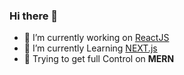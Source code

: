 ### Hi there 👋
- 🔭 I’m currently working on [ReactJS](https://react.dev/)
- 🌱 I’m currently Learning [NEXT.js](https://nextjs.org/)
- 📌 Trying to get full Control on <b>MERN

